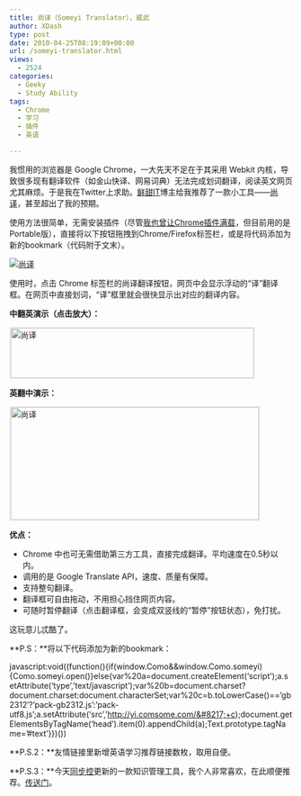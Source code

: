 ```yaml
---
title: 尚译（Someyi Translator），威武
author: XDash
type: post
date: 2010-04-25T08:19:09+00:00
url: /someyi-translator.html
views:
  - 2524
categories:
  - Geeky
  - Study Ability
tags:
  - Chrome
  - 学习
  - 插件
  - 英语

---
```

我惯用的浏览器是 Google Chrome，一大先天不足在于其采用 Webkit 内核，导致很多现有翻译软件（如金山快译、网易词典）无法完成划词翻译，阅读英文网页尤其麻烦。于是我在Twitter上求助。<a href="http://www.xtit.net/" target="_blank">鲜甜IT</a>博主给我推荐了一款小工具——<a href="http://comsome.com/someyi/" target="_blank">尚译</a>，甚至超出了我的预期。

使用方法很简单，无需安装插件（尽管<a href="http://www.fanbing.net/my-google-chrome-extensions-in-use.html" target="_blank">我也曾让Chrome插件满载</a>，但目前用的是Portable版），直接将以下按钮拖拽到Chrome/Firefox标签栏，或是将代码添加为新的bookmark（代码附于文末）。

<a title="尚译" onclick="alert('请用鼠标右键点击按钮，选择加入书签，或直接拖到书签栏');return false;" href="javascript:void((function(){if(window.Como&&window.Como.someyi){Como.someyi.open()}else{var a=document.createElement('script');a.setAttribute('type','text/javascript');var b=document.charset?document.charset:document.characterSet;var c=b.toLowerCase()=='gb2312'?'pack-gb2312.js':'pack-utf8.js';a.setAttribute('src','http://yi.comsome.com/'+c);document.getElementsByTagName('head').item(0).appendChild(a);Text.prototype.tagName='#text'}})())"><img decoding="async" title="尚译" src="http://comsome.com/someyi/images/demo1.png" alt="尚译" /><br /> </a>

使用时，点击 Chrome 标签栏的尚译翻译按钮，网页中会显示浮动的“译”翻译框。在网页中直接划词，“译”框里就会很快显示出对应的翻译内容。

<!--more-->

**中翻英演示（点击放大）：**

[<img loading="lazy" decoding="async" class="alignnone size-full wp-image-3468" style="border: 2px solid #eeeeee;" title="尚译" src="http://www.fanbing.net/wp-content/uploads/2010/04/2010-04-25_155719.gif" alt="尚译" width="433" height="89" srcset="http://xdash.one/wp-content/uploads/2010/04/2010-04-25_155719.gif 867w, http://xdash.one/wp-content/uploads/2010/04/2010-04-25_155719-500x102.gif 500w" sizes="(max-width: 433px) 100vw, 433px" />][1]

**英翻中演示：**

[<img loading="lazy" decoding="async" class="alignnone size-full wp-image-3472" style="border: 2px solid #eee;" title="尚译" src="http://www.fanbing.net/wp-content/uploads/2010/04/2010-04-25_160512.gif" alt="尚译" width="442" height="200" srcset="http://xdash.one/wp-content/uploads/2010/04/2010-04-25_160512.gif 632w, http://xdash.one/wp-content/uploads/2010/04/2010-04-25_160512-500x226.gif 500w" sizes="(max-width: 442px) 100vw, 442px" />][2]

**优点：**

  * Chrome 中也可无需借助第三方工具，直接完成翻译。平均速度在0.5秒以内。
  * 调用的是 Google Translate API，速度、质量有保障。
  * 支持整句翻译。
  * 翻译框可自由拖动，不用担心挡住网页内容。
  * 可随时暂停翻译（点击翻译框，会变成双竖线的“暂停”按钮状态），免打扰。

这玩意儿忒酷了。

**P.S：**将以下代码添加为新的bookmark：

javascript:void((function(){if(window.Como&&window.Como.someyi){Como.someyi.open()}else{var%20a=document.createElement(&#8216;script&#8217;);a.setAttribute(&#8216;type&#8217;,&#8217;text/javascript&#8217;);var%20b=document.charset?document.charset:document.characterSet;var%20c=b.toLowerCase()==&#8217;gb2312&#8242;?&#8217;pack-gb2312.js&#8217;:&#8217;pack-utf8.js&#8217;;a.setAttribute(&#8216;src&#8217;,&#8217;http://yi.comsome.com/&#8217;+c);document.getElementsByTagName(&#8216;head&#8217;).item(0).appendChild(a);Text.prototype.tagName=&#8217;#text&#8217;}})())

**P.S.2：**友情链接里新增英语学习推荐链接数枚，取用自便。

**P.S.3：**今天<a href="http://www.syncoo.com" target="_blank">同步控</a>更新的一款知识管理工具，我个人非常喜欢，在此顺便推荐。<a href="http://www.syncoo.com/wizknowledge-1988.htm" target="_blank">传送门</a>。

 [1]: http://www.fanbing.net/wp-content/uploads/2010/04/2010-04-25_155719.gif
 [2]: http://www.fanbing.net/wp-content/uploads/2010/04/2010-04-25_160512.gif
